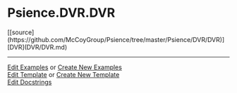 # <a id="Psience.DVR.DVR">Psience.DVR.DVR</a> 
<div class="docs-source-link" markdown="1">
[[source](https://github.com/McCoyGroup/Psience/tree/master/Psience/DVR/DVR)]
</div>
    


<div class="container alert alert-secondary bg-light">
  <div class="row">
   <div class="col" markdown="1">
[DVR](DVR/DVR.md)   
</div>
   <div class="col" markdown="1">
   
</div>
   <div class="col" markdown="1">
   
</div>
</div>
</div>







___

[Edit Examples](https://github.com/McCoyGroup/Psience/edit/master/ci/examples/Psience/DVR/DVR.md) or 
[Create New Examples](https://github.com/McCoyGroup/Psience/new/master/?filename=ci/examples/Psience/DVR/DVR.md) <br/>
[Edit Template](https://github.com/McCoyGroup/Psience/edit/master/ci/docs/Psience/DVR/DVR.md) or 
[Create New Template](https://github.com/McCoyGroup/Psience/new/master/?filename=ci/docs/templates/Psience/DVR/DVR.md) <br/>
[Edit Docstrings](https://github.com/McCoyGroup/Psience/edit/master/Psience/DVR/DVR/__init__.py?message=Update%20Docs)